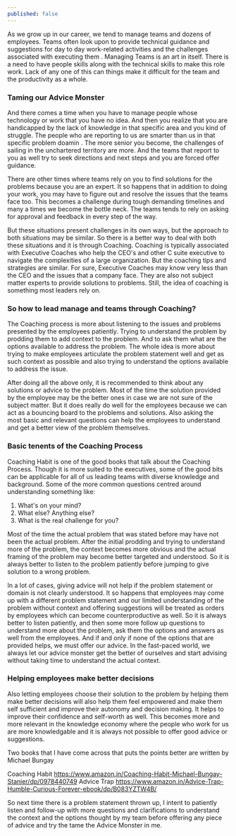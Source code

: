 ```yaml
---
published: false
---
```


As we grow up in our career, we tend to manage teams and dozens of employees. Teams often look upon to provide technical guidance and suggestions for day to day work-related activities and the challenges associated with executing them . Managing Teams is an art in itself. There is a need to have people skills along with the technical skills to make this role work. Lack of any one of this can things make it difficult for the team and the productivity as a whole.

### Taming  our Advice Monster 

And there comes a time when you have to manage people whose technology or work that you have no idea. And then you realize that you are handicapped by the lack of knowledge in that specific area and you kind of struggle. The people who are reporting to us are smarter than us in that specific problem doamin . The more senior you become, the challenges of sailing in the unchartered territory are more. And the teams that report to you as well try to seek directions and next steps and you are forced offer guidance.

There are other times where teams rely on you to find solutions for the problems because you are an expert. It so happens that in addition to doing your work, you may have to figure out and resolve the issues that the teams face too. This becomes a challenge during tough demanding timelines and many a times we become the bottle neck. The teams tends to rely on asking for approval and feedback in every step of the way.

But these situations present challenges in its own ways, but the approach to both situations may be similar. So there is a better way to deal with both these situations and it is through Coaching. Coaching is typically associated with Executive Coaches who help the CEO's and other C suite executive to navigate the complexities of a large organization. But the coaching tips and strategies are similar. For sure, Executive Coaches may know very less than the CEO and the issues that a company face. They are also not subject matter experts to provide solutions to problems. Still, the idea of coaching is something most leaders rely on. 

### So how to lead manage and teams through Coaching?

The Coaching process is more about listening to the issues and problems presented by the employees patiently. Trying to understand the problem by prodding them to add context to the problem. And to ask them what are the options available to address the problem. The whole idea is more about trying to make employees articulate the problem statement well and get as such context as possible and also trying to understand the options available to address the issue. 

After doing all the above only,  it is recommended to think about any solutions or advice to the problem. Most of the time the solution provided by the employee may be the better ones in case we are not sure of the subject matter. But it does really do well for the employees because we can act as a bouncing board to the problems and solutions. Also asking the most basic and relevant questions can help the employees to understand and get a  better view of the problem themselves.

### Basic tenents of the Coaching Process 

Coaching Habit is one of the good books that talk about the Coaching Process. Though it is more suited to the executives, some of the good bits can be applicable for all of us leading teams with diverse knowledge and background. Some of the more common questions centred around understanding something like: 

1. What's on your mind? 
2. What else? Anything else?
3. What is the real challenge for you? 


Most of the time the actual problem that was stated before may have not been the actual problem. After the initial prodding and trying to understand more of the problem, the context becomes more obvious and the actual framing of the problem may become better targeted and understood. So it is always better to listen to the problem patiently before jumping to give solution to a wrong problem.

In a lot of cases, giving advice will not help if the problem statement or domain is not clearly understood. It so happens that employees may come up with a different problem statement and our limited understanding of the problem without context and offering suggestions will be treated as orders by employees which can become counterproductive as well. So it is always better to listen patiently, and then some more follow up questions to understand more about the problem, ask them the options and answers as well from the employees. And if and only if none of the options that are provided helps, we must offer our advice. In the fast-paced world, we always let our advice monster get the better of ourselves and start advising without taking time to understand the actual context.

### Helping employees make better decisions 

Also letting employees choose their solution to the problem by helping them make better decisions will also help them feel empowered and make them self sufficient and improve their autonomy and decision making. It helps to improve their confidence and self-worth as well. This becomes more and more relevant in the knowledge economy where the people who work for us are more knowledgable and it is always not possible to offer good advice or suggestions.

Two books that I have come across that puts  the points better are written by Michael Bungay 

Coaching Habit   https://www.amazon.in/Coaching-Habit-Michael-Bungay-Stanier/dp/0978440749
Advice Trap  https://www.amazon.in/Advice-Trap-Humble-Curious-Forever-ebook/dp/B083YZTW4B/

So next time there is a problem statement thrown up, I intent to patiently listen and follow-up with more questions and clarifications to understand the context and the options thought by my team before offering any piece of advice and try the tame the Advice Monster in me. 
